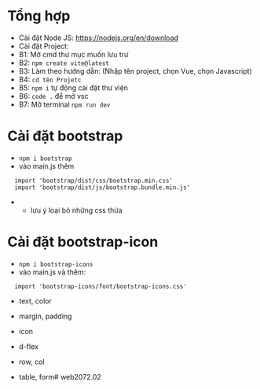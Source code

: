 # Tổng hợp

- Cài đặt Node JS: https://nodejs.org/en/download
- Cài đặt Project: 
- B1: Mở cmd thư mục muốn lưu trư
- B2: `npm create vite@latest`
- B3: Làm theo hướng dẫn: (Nhập tên project, chọn Vue, chọn Javascript)
- B4: `cd tên Projetc`
- B5: `npm i` tự động cài đặt thư viện
- B6: `code .` để mở vsc
- B7: Mở terminal `npm run dev`

# Cài đặt bootstrap
- `npm i bootstrap`
- vào main.js thêm 
```
  import 'bootstrap/dist/css/bootstrap.min.css'
  import 'bootstrap/dist/js/bootstrap.bundle.min.js'
```
- * lưu ý loại bỏ những css thừa

# Cài đặt bootstrap-icon
- `npm i bootstrap-icons`
- vào main.js và thêm:
```
  import 'bootstrap-icons/font/bootstrap-icons.css'
```

- text, color
- margin, padding
- icon
- d-flex
- row, col

- table, form#   w e b 2 0 7 2 . 0 2  
 